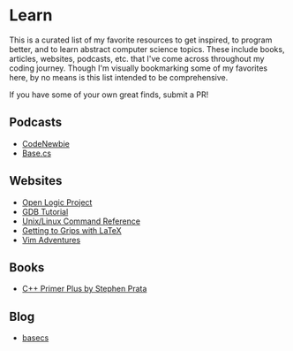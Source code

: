 # Learn

This is a curated list of my favorite resources to get inspired, to program better, and to learn abstract computer science topics. These include books, articles, websites, podcasts, etc. that I've come across throughout my coding journey. Though I'm visually bookmarking some of my favorites here, by no means is this list intended to be comprehensive.

If you have some of your own great finds, submit a PR!

## Podcasts
* [CodeNewbie](https://www.codenewbie.org/) 
* [Base.cs](https://www.codenewbie.org/basecs) 

## Websites
* [Open Logic Project](http://openlogicproject.org) 
* [GDB Tutorial](http://www.dirac.org/linux/gdb/)
* [Unix/Linux Command Reference](https://files.fosswire.com/2007/08/fwunixref.pdf)
* [Getting to Grips with LaTeX](http://www.andy-roberts.net/writing/latex/absolute_beginners)
* [Vim Adventures](https://vim-adventures.com)

## Books
* [C++ Primer Plus by Stephen Prata](http://faculty.euc.ac.cy/scharalambous/csc132/books/c%2B%2B_book%201.pdf)

## Blog
* [basecs](https://medium.com/@vaidehijoshi)
